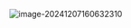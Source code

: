 ![image-20241207160632310](C:/Users/丁晓琪/AppData/Roaming/Typora/typora-user-images/image-20241207160632310.png)
